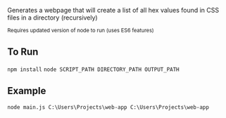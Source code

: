 Generates a webpage that will create a list of all hex values found in CSS files in a directory (recursively)

<sub>Requires updated version of node to run (uses ES6 features)</sub>

## To Run
`npm install`
`node SCRIPT_PATH DIRECTORY_PATH OUTPUT_PATH`

## Example
`node main.js C:\Users\Projects\web-app C:\Users\Projects\web-app`

